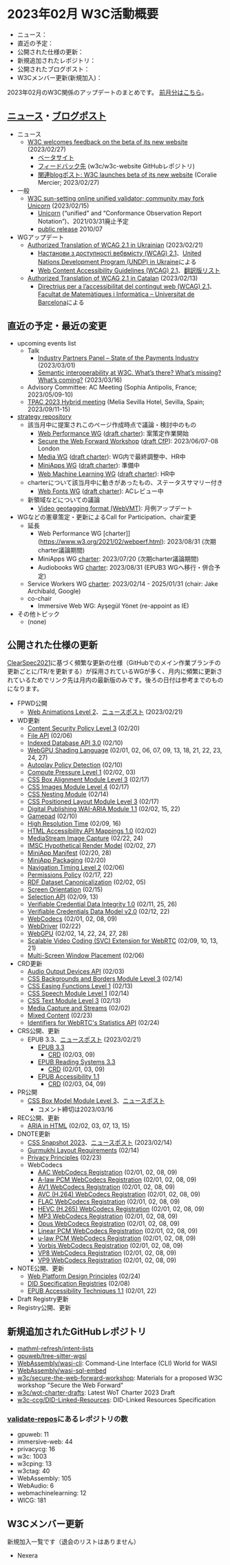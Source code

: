 # 2023年02月 W3C活動概要

- ニュース：
- 直近の予定：
- 公開された仕様の更新：
- 新規追加されたレポジトリ：
- 公開されたブログポスト：
- W3Cメンバー更新(新規加入)：

2023年02月のW3C関係のアップデートのまとめです。
[前月分はこちら](202301.md)。

## [ニュース](https://www.w3.org/blog/news/)・[ブログポスト](https://www.w3.org/blog/)

* ニュース
  * [W3C welcomes feedback on the beta of its new website](https://www.w3.org/blog/news/archives/9851) (2023/02/27)
    * [ベータサイト](http://beta.w3.org/)
    * [フィードバック先](https://github.com/w3c/w3c-website) (w3c/w3c-website GitHubレポジトリ)
    * [関連blogポスト: W3C launches beta of its new website](https://www.w3.org/blog/2023/02/w3c-launches-beta-of-its-new-website) (Coralie Mercier; 2023/02/27)
* 一般
  * [W3C sun-setting online unified validator; community may fork Unicorn](https://www.w3.org/blog/news/archives/9826) (2023/02/15)
    * [Unicorn](https://validator.w3.org/unicorn/) (“unified” and “Conformance Observation Report Notation”)、2021/03/31廃止予定
    * [public release](https://www.w3.org/blog/news/archives/2354) 2010/07
* WGアップデート
  * [Authorized Translation of WCAG 2.1 in Ukrainian](https://www.w3.org/blog/news/archives/9840) (2023/02/21)
    * [Настанови з доступності вебвмісту (WCAG) 2.1](https://www.w3.org/Translations/WCAG21-ua/)、[United Nations Development Program (UNDP) in Ukraine](https://www.undp.org/uk/ukraine)による
    * [Web Content Accessibility Guidelines (WCAG) 2.1](https://www.w3.org/TR/2018/REC-WCAG21-20180605/)、[翻訳版リスト](https://www.w3.org/WAI/standards-guidelines/wcag/translations/)
  * [Authorized Translation of WCAG 2.1 in Catalan](https://www.w3.org/blog/news/archives/9829) (2023/02/13)
    * [Directrius per a l’accessibilitat del contingut web (WCAG) 2.1](https://www.w3.org/Translations/WCAG21-ca/)、[Facultat de Matemàtiques i Informàtica – Universitat de Barcelona](https://mat.ub.edu/)による

## 直近の予定・最近の変更

* upcoming events list
  * Talk
    * [Industry Partners Panel – State of the Payments Industry](https://www.w3.org/blog/talks/event/industry-partners-panel-state-of-the-payments-industry/) (2023/03/01)
    * [Semantic interoperability at W3C. What’s there? What’s missing? What’s coming?](https://www.w3.org/blog/talks/event/endorse-2023/) (2023/03/16)
  * Advisory Committee: AC Meeting (Sophia Antipolis, France; 2023/05/09-10)
  * [TPAC 2023 Hybrid meeting](https://www.w3.org/2023/01/TPAC2023-Sponsorship.pdf) (Melia Sevilla Hotel, Sevilla, Spain; 2023/09/11-15)
* [strategy repository](https://github.com/w3c/strategy/issues)
  * 該当月中に提案されこのページ作成時点で議論・検討中のもの
    * [Web Performance WG](https://github.com/w3c/strategy/issues/371) ([draft charter](https://github.com/w3c/web-performance/blob/charter_draft/charter_comments.md)): 案策定作業開始
    * [Secure the Web Forward Workshop](https://github.com/w3c/strategy/issues/370) ([draft CfP](https://w3c.github.io/secure-the-web-forward-workshop/)): 2023/06/07-08 London
    * [Media WG](https://github.com/w3c/strategy/issues/369) ([draft charter](https://w3c.github.io/charter-media-wg/)): WG内で最終調整中、HR中
    * [MiniApps WG](https://github.com/w3c/strategy/issues/368) ([draft charter](https://w3c.github.io/miniapp/charters/wg-2023.html)): 準備中
    * [Web Machine Learning WG](https://github.com/w3c/strategy/issues/367) ([draft charter](https://w3c.github.io/machine-learning-charter/charter.html)): HR中
  * charterについて該当月中に動きがあったもの、ステータスサマリー付き
    * [Web Fonts WG](https://github.com/w3c/strategy/issues/362) ([draft charter](https://w3c.github.io/charter-drafts/2022/webfonts-2022.html)): ACレビュー中
  * 新領域などについての議論
    * [Video geotagging format (WebVMT)](https://github.com/w3c/strategy/issues/113): 月例アップデート
* WGなどの憲章策定・更新によるCall for Participation、chair変更
  * 延長
    * Web Performance WG [charter]](https://www.w3.org/2021/02/webperf.html): 2023/08/31 (次期charter議論期間)
    * MiniApps WG [charter](https://www.w3.org/2021/01/miniapps-wg-charter.html): 2023/07/20 (次期charter議論期間)
    * Audiobooks WG [charter](https://www.w3.org/2020/11/audiobooks-wg-charter.html): 2023/08/31 (EPUB3 WGへ移行・併合予定)
  * Service Workers WG [charter](https://www.w3.org/2023/01/sw-charter.html): 2023/02/14 - 2025/01/31 (chair: Jake Archibald, Google)
  * co-chair
    * Immersive Web WG: Ayşegül Yönet (re-appoint as IE)
* その他トピック
  * (none)

## 公開された仕様の更新

[ClearSpec2021](https://github.com/w3c/tr-pages/blob/main/clearspec2021.md)に基づく頻繁な更新の仕様（GitHubでのメイン作業ブランチの更新ごとに/TR/を更新する）が採用されているWGが多く、月内に頻繁に更新されているためでリンク先は月内の最新版のみです。後ろの日付は参考までのものになります。

* FPWD公開
  * [Web Animations Level 2](https://www.w3.org/TR/2023/WD-web-animations-2-20230221/)、[ニュースポスト](https://www.w3.org/blog/news/archives/9847) (2023/02/21)
* WD更新
  * [Content Security Policy Level 3](https://www.w3.org/TR/2023/WD-CSP3-20230220/) (02/20)
  * [File API](https://www.w3.org/TR/2023/WD-FileAPI-20230206/) (02/06)
  * [Indexed Database API 3.0](https://www.w3.org/TR/2023/WD-IndexedDB-3-20230210/) (02/10)
  * [WebGPU Shading Language](https://www.w3.org/TR/2023/WD-WGSL-20230227/) (02/01, 02, 06, 07, 09, 13, 18, 21, 22, 23, 24, 27)
  * [Autoplay Policy Detection](https://www.w3.org/TR/2023/WD-autoplay-detection-20230210/) (02/10)
  * [Compute Pressure Level 1](https://www.w3.org/TR/2023/WD-compute-pressure-20230203/) (02/02, 03)
  * [CSS Box Alignment Module Level 3](https://www.w3.org/TR/2023/WD-css-align-3-20230217/) (02/17)
  * [CSS Images Module Level 4](https://www.w3.org/TR/2023/WD-css-images-4-20230217/) (02/17)
  * [CSS Nesting Module](https://www.w3.org/TR/2023/WD-css-nesting-1-20230214/) (02/14)
  * [CSS Positioned Layout Module Level 3](https://www.w3.org/TR/2023/WD-css-position-3-20230217/) (02/17)
  * [Digital Publishing WAI-ARIA Module 1.1](https://www.w3.org/TR/2023/WD-dpub-aria-1.1-20230222/) (02/02, 15, 22)
  * [Gamepad](https://www.w3.org/TR/2023/WD-gamepad-20230210/) (02/10)
  * [High Resolution Time](https://www.w3.org/TR/2023/WD-hr-time-3-20230216/) (02/09, 16)
  * [HTML Accessibility API Mappings 1.0](https://www.w3.org/TR/2023/WD-html-aam-1.0-20230202/) (02/02)
  * [MediaStream Image Capture](https://www.w3.org/TR/2023/WD-image-capture-20230224/) (02/22, 24)
  * [IMSC Hypothetical Render Model](https://www.w3.org/TR/2023/WD-imsc-hrm-20230227/) (02/02, 27)
  * [MiniApp Manifest](https://www.w3.org/TR/2023/WD-miniapp-manifest-20230228/) (02/20, 28)
  * [MiniApp Packaging](https://www.w3.org/TR/2023/WD-miniapp-packaging-20230220/) (02/20)
  * [Navigation Timing Level 2](https://www.w3.org/TR/2023/WD-navigation-timing-2-20230206/) (02/06)
  * [Permissions Policy](https://www.w3.org/TR/2023/WD-permissions-policy-1-20230222/) (02/17, 22)
  * [RDF Dataset Canonicalization](https://www.w3.org/TR/2023/WD-rdf-canon-20230205/) (02/02, 05)
  * [Screen Orientation](https://www.w3.org/TR/2023/WD-screen-orientation-20230215/) (02/15)
  * [Selection API](https://www.w3.org/TR/2023/WD-selection-api-20230213/) (02/09, 13)
  * [Verifiable Credential Data Integrity 1.0](https://www.w3.org/TR/2023/WD-vc-data-integrity-20230226/) (02/11, 25, 26)
  * [Verifiable Credentials Data Model v2.0](https://www.w3.org/TR/2023/WD-vc-data-model-2.0-20230222/) (02/12, 22)
  * [WebCodecs](https://www.w3.org/TR/2023/WD-webcodecs-20230209/) (02/01, 02, 08, 09)
  * [WebDriver](https://www.w3.org/TR/2023/WD-webdriver2-20230222/) (02/22)
  * [WebGPU](https://www.w3.org/TR/2023/WD-webgpu-20230228/) (02/02, 14, 22, 24, 27, 28)
  * [Scalable Video Coding (SVC) Extension for WebRTC](https://www.w3.org/TR/2023/WD-webrtc-svc-20230221/) (02/09, 10, 13, 21)
  * [Multi-Screen Window Placement](https://www.w3.org/TR/2023/WD-window-placement-20230206/) (02/06)
* CRD更新
  * [Audio Output Devices API](https://www.w3.org/TR/2023/CRD-audio-output-20230203/) (02/03)
  * [CSS Backgrounds and Borders Module Level 3](https://www.w3.org/TR/2023/CRD-css-backgrounds-3-20230214/) (02/14)
  * [CSS Easing Functions Level 1](https://www.w3.org/TR/2023/CRD-css-easing-1-20230213/) (02/13)
  * [CSS Speech Module Level 1](https://www.w3.org/TR/2023/CRD-css-speech-1-20230214/) (02/14)
  * [CSS Text Module Level 3](https://www.w3.org/TR/2023/CRD-css-text-3-20230213/) (02/13)
  * [Media Capture and Streams](https://www.w3.org/TR/2023/CRD-mediacapture-streams-20230202/) (02/02)
  * [Mixed Content](https://www.w3.org/TR/2023/CRD-mixed-content-20230223/) (02/23)
  * [Identifiers for WebRTC's Statistics API](https://www.w3.org/TR/2023/CRD-webrtc-stats-20230224/) (02/24)
* CRS公開、更新
  * EPUB 3.3、[ニュースポスト](https://www.w3.org/blog/news/archives/9849) (2023/02/21)
    * [EPUB 3.3](https://www.w3.org/TR/2023/CR-epub-33-20230221/)
      * [CRD](https://www.w3.org/TR/2023/CRD-epub-33-20230209/) (02/03, 09)
    * [EPUB Reading Systems 3.3](https://www.w3.org/TR/2023/CR-epub-rs-33-20230221/)
      * [CRD](https://www.w3.org/TR/2023/CRD-epub-rs-33-20230209/) (02/01, 03, 09)
    * [EPUB Accessibility 1.1](https://www.w3.org/TR/2023/CR-epub-a11y-11-20230221/)
      * [CRD](https://www.w3.org/TR/2023/CRD-epub-a11y-11-20230209/) (02/03, 04, 09)
* PR公開
  * [CSS Box Model Module Level 3](https://www.w3.org/TR/2023/PR-css-box-3-20230216/)、[ニュースポスト](https://www.w3.org/blog/news/archives/983)
    * コメント締切は2023/03/16
* REC公開、更新
  * [ARIA in HTML](https://www.w3.org/TR/2023/REC-html-aria-20230215/) (02/02, 03, 07, 13, 15)
* DNOTE更新
  * [CSS Snapshot 2023](https://www.w3.org/TR/2023/DNOTE-css-2023-20230214/)、[ニュースポスト](https://www.w3.org/blog/news/archives/9831) (2023/02/14)
  * [Gurmukhi Layout Requirements](https://www.w3.org/TR/2023/DNOTE-guru-lreq-20230214/) (02/14)
  * [Privacy Principles](https://www.w3.org/TR/2023/DNOTE-privacy-principles-20230223/) (02/23)
  * WebCodecs
    * [AAC WebCodecs Registration](https://www.w3.org/TR/2023/DNOTE-webcodecs-aac-codec-registration-20230209/) (02/01, 02, 08, 09)
    * [A-law PCM WebCodecs Registration](https://www.w3.org/TR/2023/DNOTE-webcodecs-alaw-codec-registration-20230209/) (02/01, 02, 08, 09)
    * [AV1 WebCodecs Registration](https://www.w3.org/TR/2023/DNOTE-webcodecs-av1-codec-registration-20230209/) (02/01, 02, 08, 09)
    * [AVC (H.264) WebCodecs Registration](https://www.w3.org/TR/2023/DNOTE-webcodecs-avc-codec-registration-20230209/) (02/01, 02, 08, 09)
    * [FLAC WebCodecs Registration](https://www.w3.org/TR/2023/DNOTE-webcodecs-flac-codec-registration-20230209/) (02/01, 02, 08, 09)
    * [HEVC (H.265) WebCodecs Registration](https://www.w3.org/TR/2023/DNOTE-webcodecs-hevc-codec-registration-20230209/) (02/01, 02, 08, 09)
    * [MP3 WebCodecs Registration](https://www.w3.org/TR/2023/DNOTE-webcodecs-mp3-codec-registration-20230209/) (02/01, 02, 08, 09)
    * [Opus WebCodecs Registration](https://www.w3.org/TR/2023/DNOTE-webcodecs-opus-codec-registration-20230209/) (02/01, 02, 08, 09)
    * [Linear PCM WebCodecs Registration](https://www.w3.org/TR/2023/DNOTE-webcodecs-pcm-codec-registration-20230209/) (02/01, 02, 08, 09)
    * [u-law PCM WebCodecs Registration](https://www.w3.org/TR/2023/DNOTE-webcodecs-ulaw-codec-registration-20230209/) (02/01, 02, 08, 09)
    * [Vorbis WebCodecs Registration](https://www.w3.org/TR/2023/DNOTE-webcodecs-vorbis-codec-registration-20230209/) (02/01, 02, 08, 09)
    * [VP8 WebCodecs Registration](https://www.w3.org/TR/2023/DNOTE-webcodecs-vp8-codec-registration-20230209/) (02/01, 02, 08, 09)
    * [VP9 WebCodecs Registration](https://www.w3.org/TR/2023/DNOTE-webcodecs-vp9-codec-registration-20230209/) (02/01, 02, 08, 09)
* NOTE公開、更新
  * [Web Platform Design Principles](https://www.w3.org/TR/2023/NOTE-design-principles-20230224/) (02/24)
  * [DID Specification Registries](https://www.w3.org/TR/2023/NOTE-did-spec-registries-20230208/) (02/08)
  * [EPUB Accessibility Techniques 1.1](https://www.w3.org/TR/2023/NOTE-epub-a11y-tech-11-20230222/) (02/01, 22)
* Draft Registry更新
* Registry公開、更新

## 新規追加されたGitHubレポジトリ

* [mathml-refresh/intent-lists](https://github.com/mathml-refresh/intent-lists)
* [gpuweb/tree-sitter-wgsl](https://github.com/gpuweb/tree-sitter-wgsl)
* [WebAssembly/wasi-cli](https://github.com/WebAssembly/wasi-cli): Command-Line Interface (CLI) World for WASI
* [WebAssembly/wasi-sql-embed](https://github.com/WebAssembly/wasi-sql-embed)
* [w3c/secure-the-web-forward-workshop](https://github.com/w3c/secure-the-web-forward-workshop): Materials for a proposed W3C workshop "Secure the Web Forward"
* [w3c/wot-charter-drafts](https://github.com/w3c/wot-charter-drafts): Latest WoT Charter 2023 Draft
* [w3c-ccg/DID-Linked-Resources](https://github.com/w3c-ccg/DID-Linked-Resources): DID-Linked Resources Specification

### [validate-repos](https://w3c.github.io/validate-repos/)にあるレポジトリの数

* gpuweb: 11
* immersive-web: 44
* privacycg: 16
* w3c: 1003
* w3cping: 13
* w3ctag: 40
* WebAssembly: 105
* WebAudio: 6
* webmachinelearning: 12
* WICG: 181

## W3Cメンバー更新

新規加入一覧です（退会のリストはありません）

* Nexera